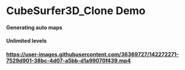 # CubeSurfer3D_Clone Demo
<h4>Generating auto maps<h4>
<h4>Unlimited levels<h4>
  
https://user-images.githubusercontent.com/36369727/142272271-7529d901-38bc-4d07-a5bb-d1a99070f439.mp4
